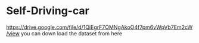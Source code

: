 # Self-Driving-car
https://drive.google.com/file/d/1QiEgrF7OMNgAkoO4f7pm6vWpVb7Em2cW/view
you can down load the dataset from here

